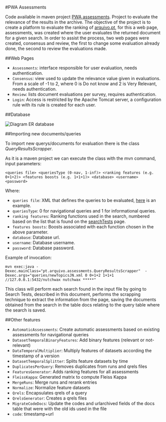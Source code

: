 #PWA Assessments

Code available in maven project [PWA assessments](https://github.com/arquivo/Pwa-Assessments). Project to evaluate the relevance of the results in the archive.
The objective of the project is to create a platform to evaluate the ranking of [arquivo.pt](http://arquivo.pt), for this a web page, assessments, was created where the user evaluates the returned document for a given search. In order to assist the process, two web pages were created, consensus and review, the first to change some evaluation already done, the second to review the evaluations made.

##Web Pages

* `Assessments`: interface responsible for user evaluation, needs authentication.
* `Consensus`: view used to update the relevance value given in evaluations. From a scale of -1 to 2, where 0 is Do not know and 2 is Very Relevant, needs authentication.
* `Review`: lists document evaluations per survey, requires authentication.
* `Login`: Access is restricted by the Apache Tomcat server, a configuration rule with its rule is created for each user.

##Database

![Diagram ER database](https://github.com/arquivo/Pwa-Assessments/blob/master/diagramER-PWAassessments.png)

##Importing new documents/queries

To import new querys/documents for evaluation there is the class _QueryResultsScrapper_.

As it is a maven project we can execute the class with the mvn command, input parameters:

`<queries file> <queriesType (0-nav, 1-inf)> <ranking features (e.g. 0+1+2)> <features boosts (e.g. 1+1+1)> <database> <username> <password>`

Where:
* `queries file`: XML that defines the queries to be evaluated, [here](https://github.com/arquivo/Pwa-Assessments/blob/master/queries/topics.xml) is an example.
* `queriesType`: 0 for navigational queries and 1 for informational queries.
* `ranking features`: Ranking functions used in the search, numbered based on the list that is found on the [searchTests](http://arquivo.pt/searchTests.jsp) page.
* `features boosts`: Boosts associated with each function chosen in the above parameter.
* `database`: Database url.
* `username`: Database username.
* `password`: Database password.

Example of invocation:

`mvn exec:java -Dexec.mainClass="pt.arquivo.assessments.QueryResultsScrapper"  -Dexec.args="queries/newTopicsJN.xml 0 0+1+2 1+1+1 //127.0.0.1:5432/nutchwax nutchwax *****"`

This class will perform each search found in the input file by going to Search Tests, described in this document, performs the scrapping technique to extract the information from the page, saving the documents obtained from the search in the table docs relating to the query table where the search is saved.

##Other features
* `AutomaticAssessments`: Create automatic assessments based on existing assessments for navigational queries
* `DatasetTemporalBinaryFeatures`: Add binary features (relevant or not-relevant)
* `DataTemporalMultiplier`: Multiply features of datasets according the timestamp of a version
* `DatasetTemporalSplitter`:  Splits feature datasets by time
* `DuplicatesPerQuery`: Removes duplicates from runs and qrels files
* `FeaturesGenerator`:  Adds ranking features for all assessments
* `FleissKappa`: Generated matrix to compute Fleiss Kappa
* `MergeRuns`: Merge runs and rerank entries
* `Normalize`: Normalize feature datasets
* `Qrels`: Encapsulates qrels of a query
* `QrelsGenerator`: Creates a qrels files
* `MigrateCodeDocs`: Update the codes and urlarchived fields of the docs table that were with the old ids used in the file
 * `code`: timestamp+url

